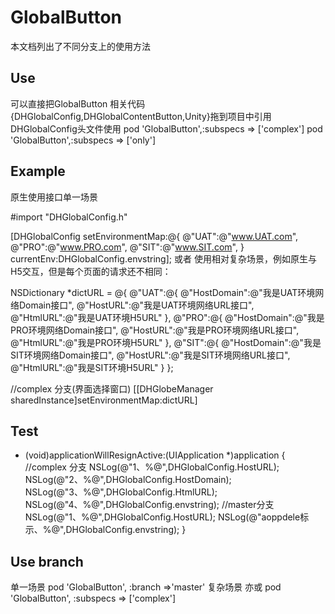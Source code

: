 # GlobalButton

本文档列出了不同分支上的使用方法

## Use
可以直接把GlobalButton 相关代码{DHGlobalConfig,DHGlobalContentButton,Unity}拖到项目中引用DHGlobalConfig头文件使用
pod 'GlobalButton',:subspecs => ['complex']
pod 'GlobalButton',:subspecs => ['only']

## Example
原生使用接口单一场景

#import "DHGlobalConfig.h"

[DHGlobalConfig setEnvironmentMap:@{
    @"UAT":@"www.UAT.com",
    @"PRO":@"www.PRO.com",
    @"SIT":@"www.SIT.com",
} currentEnv:DHGlobalConfig.envstring];
或者
使用相对复杂场景，例如原生与H5交互，但是每个页面的请求还不相同：

NSDictionary *dictURL = @{
    @"UAT":@{
            @"HostDomain":@"我是UAT环境网络Domain接口",
            @"HostURL":@"我是UAT环境网络URL接口",
            @"HtmlURL":@"我是UAT环境H5URL"
    },
    @"PRO":@{
            @"HostDomain":@"我是PRO环境网络Domain接口",
            @"HostURL":@"我是PRO环境网络URL接口",
            @"HtmlURL":@"我是PRO环境H5URL"
    },
    @"SIT":@{
            @"HostDomain":@"我是SIT环境网络Domain接口",
            @"HostURL":@"我是SIT环境网络URL接口",
            @"HtmlURL":@"我是SIT环境H5URL"
    }
};

//complex 分支(界面选择窗口)
[[DHGlobeManager sharedInstance]setEnvironmentMap:dictURL]



## Test

- (void)applicationWillResignActive:(UIApplication *)application
{
//complex 分支
    NSLog(@"1、%@",DHGlobalConfig.HostURL);
    NSLog(@"2、%@",DHGlobalConfig.HostDomain);
    NSLog(@"3、%@",DHGlobalConfig.HtmlURL);
    NSLog(@"4、%@",DHGlobalConfig.envstring);
//master分支
    NSLog(@"1、%@",DHGlobalConfig.HostURL);
    NSLog(@"aoppdele标示、%@",DHGlobalConfig.envstring);
}

## Use  branch

单一场景
pod 'GlobalButton', :branch =>'master'
复杂场景
亦或 
pod 'GlobalButton', :subspecs => ['complex']


